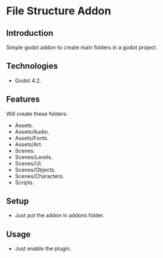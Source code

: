 # File Structure Addon

## Introduction
Simple godot addon to create main folders in a godot project.
	
## Technologies

- Godot 4.2.

## Features
Will create these folders:
- Assets.
- Assets/Audio.
- Assets/Fonts.
- Assets/Art.
- Scenes.
- Scenes/Levels.
- Scenes/UI.
- Scenes/Objects.
- Scenes/Characters.
- Scripts.
## Setup

- Just put the addon in addons folder.

## Usage

- Just enable the plugin.
